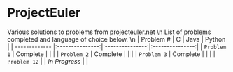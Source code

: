 # ProjectEuler
Various solutions to problems from projecteuler.net \n
List of problems completed and language of choice below. \n
| Problem #     | C               | Java            | Python          |
| ------------- |:---------------:|:---------------:|:---------------:|
| `Problem 1`   | Complete        |                 |                 |
| `Problem 2`   | Complete        |                 |                 |
| `Problem 3`   | Complete        |                 |                 |
| `Problem 12`  |                 | *In Progress*   |                 |
